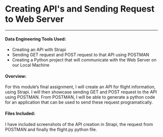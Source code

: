 # Creating API's and Sending Request to Web Server
---
#### Data Engineering Tools Used:
- Creating an API with Strapi
- Sending GET request and POST request to that API using POSTMAN
- Creating a Python project that will communicate with the Web Server on our Local Machine

#### Overview:
For this module’s final assignment, I will create an API for flight information, using Strapi. I will then showcase sending GET and POST request to the API using POSTMAN. From POSTMAN, I will be able to generate a python code for an application that can be used to send these request programatically. 

#### Files Included: 
I have included screenshots of the API creation in Strapi, the request from POSTMAN and finally the flight.py python file. 
